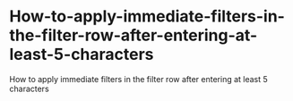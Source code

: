 # How-to-apply-immediate-filters-in-the-filter-row-after-entering-at-least-5-characters
How to apply immediate filters in the filter row after entering at least 5 characters
